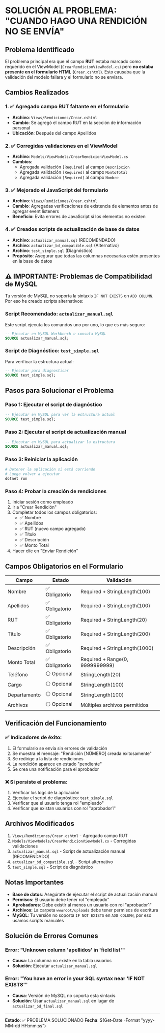 # SOLUCIÓN AL PROBLEMA: "CUANDO HAGO UNA RENDICIÓN NO SE ENVÍA"

## Problema Identificado

El problema principal era que el campo **RUT** estaba marcado como requerido en el ViewModel (`CrearRendicionViewModel.cs`) pero **no estaba presente en el formulario HTML** (`Crear.cshtml`). Esto causaba que la validación del modelo fallara y el formulario no se enviara.

## Cambios Realizados

### 1. ✅ Agregado campo RUT faltante en el formulario
- **Archivo**: `Views/Rendiciones/Crear.cshtml`
- **Cambio**: Se agregó el campo RUT en la sección de información personal
- **Ubicación**: Después del campo Apellidos

### 2. ✅ Corregidas validaciones en el ViewModel
- **Archivo**: `Models/ViewModels/CrearRendicionViewModel.cs`
- **Cambios**:
  - Agregada validación `[Required]` al campo `Descripcion`
  - Agregada validación `[Required]` al campo `MontoTotal`
  - Agregada validación `[Required]` al campo `Nombre`

### 3. ✅ Mejorado el JavaScript del formulario
- **Archivo**: `Views/Rendiciones/Crear.cshtml`
- **Cambio**: Agregadas verificaciones de existencia de elementos antes de agregar event listeners
- **Beneficio**: Evita errores de JavaScript si los elementos no existen

### 4. ✅ Creados scripts de actualización de base de datos
- **Archivo**: `actualizar_manual.sql` (RECOMENDADO)
- **Archivo**: `actualizar_bd_compatible.sql` (Alternativo)
- **Archivo**: `test_simple.sql` (Diagnóstico)
- **Propósito**: Asegurar que todas las columnas necesarias estén presentes en la base de datos

## ⚠️ IMPORTANTE: Problemas de Compatibilidad de MySQL

Tu versión de MySQL no soporta la sintaxis `IF NOT EXISTS` en `ADD COLUMN`. Por eso he creado scripts alternativos:

### Script Recomendado: `actualizar_manual.sql`
Este script ejecuta los comandos uno por uno, lo que es más seguro:

```sql
-- Ejecutar en MySQL Workbench o consola MySQL
SOURCE actualizar_manual.sql;
```

### Script de Diagnóstico: `test_simple.sql`
Para verificar la estructura actual:

```sql
-- Ejecutar para diagnosticar
SOURCE test_simple.sql;
```

## Pasos para Solucionar el Problema

### Paso 1: Ejecutar el script de diagnóstico
```sql
-- Ejecutar en MySQL para ver la estructura actual
SOURCE test_simple.sql;
```

### Paso 2: Ejecutar el script de actualización manual
```sql
-- Ejecutar en MySQL para actualizar la estructura
SOURCE actualizar_manual.sql;
```

### Paso 3: Reiniciar la aplicación
```bash
# Detener la aplicación si está corriendo
# Luego volver a ejecutar
dotnet run
```

### Paso 4: Probar la creación de rendiciones
1. Iniciar sesión como empleado
2. Ir a "Crear Rendición"
3. Completar todos los campos obligatorios:
   - ✅ Nombre
   - ✅ Apellidos
   - ✅ RUT (nuevo campo agregado)
   - ✅ Título
   - ✅ Descripción
   - ✅ Monto Total
4. Hacer clic en "Enviar Rendición"

## Campos Obligatorios en el Formulario

| Campo | Estado | Validación |
|-------|--------|------------|
| Nombre | ✅ Obligatorio | Required + StringLength(100) |
| Apellidos | ✅ Obligatorio | Required + StringLength(100) |
| RUT | ✅ Obligatorio | Required + StringLength(20) |
| Título | ✅ Obligatorio | Required + StringLength(200) |
| Descripción | ✅ Obligatorio | Required + StringLength(1000) |
| Monto Total | ✅ Obligatorio | Required + Range(0, 9999999999) |
| Teléfono | ⚪ Opcional | StringLength(20) |
| Cargo | ⚪ Opcional | StringLength(100) |
| Departamento | ⚪ Opcional | StringLength(100) |
| Archivos | ⚪ Opcional | Múltiples archivos permitidos |

## Verificación del Funcionamiento

### ✅ Indicadores de éxito:
1. El formulario se envía sin errores de validación
2. Se muestra el mensaje: "Rendición [NÚMERO] creada exitosamente"
3. Se redirige a la lista de rendiciones
4. La rendición aparece en estado "pendiente"
5. Se crea una notificación para el aprobador

### ❌ Si persiste el problema:
1. Verificar los logs de la aplicación
2. Ejecutar el script de diagnóstico: `test_simple.sql`
3. Verificar que el usuario tenga rol "empleado"
4. Verificar que existan usuarios con rol "aprobador1"

## Archivos Modificados

1. `Views/Rendiciones/Crear.cshtml` - Agregado campo RUT
2. `Models/ViewModels/CrearRendicionViewModel.cs` - Corregidas validaciones
3. `actualizar_manual.sql` - Script de actualización manual (RECOMENDADO)
4. `actualizar_bd_compatible.sql` - Script alternativo
5. `test_simple.sql` - Script de diagnóstico

## Notas Importantes

- **Base de datos**: Asegúrate de ejecutar el script de actualización manual
- **Permisos**: El usuario debe tener rol "empleado"
- **Aprobadores**: Debe existir al menos un usuario con rol "aprobador1"
- **Archivos**: La carpeta `wwwroot/uploads` debe tener permisos de escritura
- **MySQL**: Tu versión no soporta `IF NOT EXISTS` en `ADD COLUMN`, por eso usamos scripts manuales

## Solución de Errores Comunes

### Error: "Unknown column 'apellidos' in 'field list'"
- **Causa**: La columna no existe en la tabla usuarios
- **Solución**: Ejecutar `actualizar_manual.sql`

### Error: "You have an error in your SQL syntax near 'IF NOT EXISTS'"
- **Causa**: Versión de MySQL no soporta esta sintaxis
- **Solución**: Usar `actualizar_manual.sql` en lugar de `actualizar_bd_final.sql`

---

**Estado**: ✅ PROBLEMA SOLUCIONADO
**Fecha**: $(Get-Date -Format "yyyy-MM-dd HH:mm:ss") 